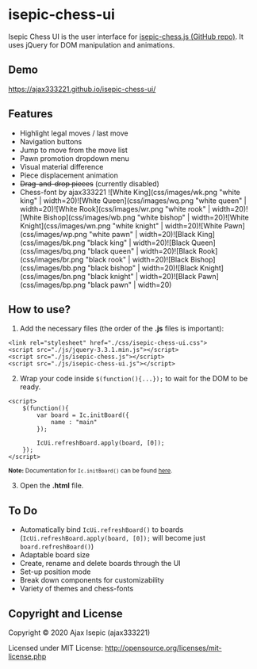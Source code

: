 isepic-chess-ui
================

Isepic Chess UI is the user interface for [isepic-chess.js (GitHub repo)](https://github.com/ajax333221/isepic-chess). It uses jQuery for DOM manipulation and animations.

Demo
-------------

https://ajax333221.github.io/isepic-chess-ui/

Features
-------------

- Highlight legal moves / last move
- Navigation buttons
- Jump to move from the move list
- Pawn promotion dropdown menu
- Visual material difference
- Piece displacement animation
- ~~Drag-and-drop pieces~~ (currently disabled)
- Chess-font by ajax333221 ![White King](css/images/wk.png "white king" | width=20)![White Queen](css/images/wq.png "white queen" | width=20)![White Rook](css/images/wr.png "white rook" | width=20)![White Bishop](css/images/wb.png "white bishop" | width=20)![White Knight](css/images/wn.png "white knight" | width=20)![White Pawn](css/images/wp.png "white pawn" | width=20)![Black King](css/images/bk.png "black king" | width=20)![Black Queen](css/images/bq.png "black queen" | width=20)![Black Rook](css/images/br.png "black rook" | width=20)![Black Bishop](css/images/bb.png "black bishop" | width=20)![Black Knight](css/images/bn.png "black knight" | width=20)![Black Pawn](css/images/bp.png "black pawn" | width=20)

How to use?
-------------

1. Add the necessary files (the order of the **.js** files is important):

```
<link rel="stylesheet" href="./css/isepic-chess-ui.css">
<script src="./js/jquery-3.3.1.min.js"></script>
<script src="./js/isepic-chess.js"></script>
<script src="./js/isepic-chess-ui.js"></script>
```

2. Wrap your code inside `$(function(){...});` to wait for the DOM to be ready.

```
<script>
	$(function(){
		var board = Ic.initBoard({
			name : "main"
		});
		
		IcUi.refreshBoard.apply(board, [0]);
	});
</script>
```
<sub>**Note:** Documentation for `Ic.initBoard()` can be found [here](https://github.com/ajax333221/isepic-chess#documentation).</sub>

3. Open the **.html** file.

To Do
-------------

- Automatically bind `IcUi.refreshBoard()` to boards (`IcUi.refreshBoard.apply(board, [0]);` will become just `board.refreshBoard()`)
- Adaptable board size
- Create, rename and delete boards through the UI
- Set-up position mode
- Break down components for customizability
- Variety of themes and chess-fonts

Copyright and License
-------------

Copyright © 2020 Ajax Isepic (ajax333221)

Licensed under MIT License: http://opensource.org/licenses/mit-license.php
